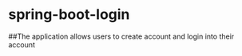# spring-boot-login
##The application allows users to create account and login into their account
	
